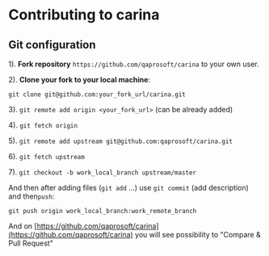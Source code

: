 # Contributing to carina

## Git configuration 
1). **Fork repository** `https://github.com/qaprosoft/carina` to your own user.

2). **Clone your fork to your local machine**:

 `git clone git@github.com:your_fork_url/carina.git`

3). `git remote add origin <your_fork_url>` (can be already added)

4). `git fetch origin`

5). `git remote add upstream git@github.com:qaprosoft/carina.git`

6). `git fetch upstream`

7). `git checkout -b work_local_branch upstream/master`

And then after adding files (`git add` ...) use `git commit` (add description) and then`push`:

    git push origin work_local_branch:work_remote_branch
    
And on [https://github.com/qaprosoft/carina](https://github.com/qaprosoft/carina) you will see possibility to "Compare & Pull Request"
